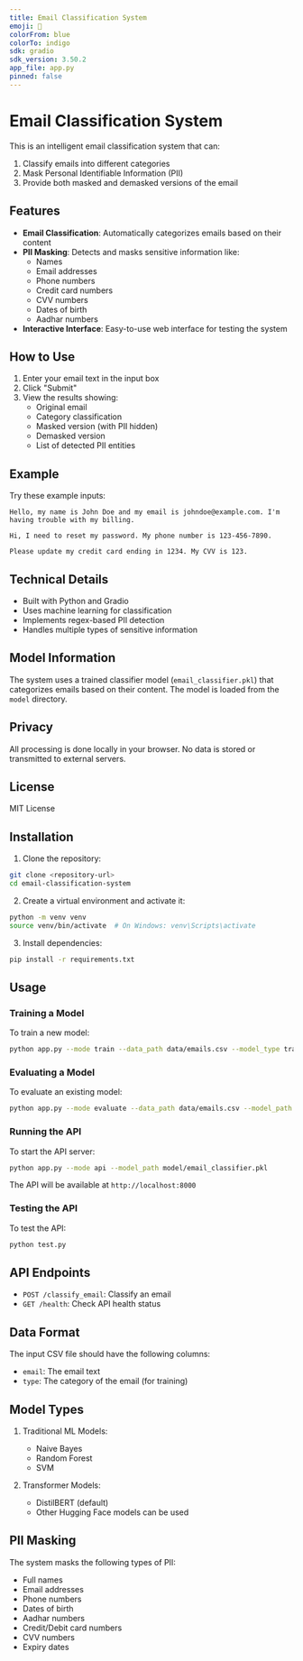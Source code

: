 ```yaml
---
title: Email Classification System
emoji: 📧
colorFrom: blue
colorTo: indigo
sdk: gradio
sdk_version: 3.50.2
app_file: app.py
pinned: false
---
```


# Email Classification System

This is an intelligent email classification system that can:
1. Classify emails into different categories
2. Mask Personal Identifiable Information (PII)
3. Provide both masked and demasked versions of the email

## Features

- **Email Classification**: Automatically categorizes emails based on their content
- **PII Masking**: Detects and masks sensitive information like:
  - Names
  - Email addresses
  - Phone numbers
  - Credit card numbers
  - CVV numbers
  - Dates of birth
  - Aadhar numbers
- **Interactive Interface**: Easy-to-use web interface for testing the system

## How to Use

1. Enter your email text in the input box
2. Click "Submit"
3. View the results showing:
   - Original email
   - Category classification
   - Masked version (with PII hidden)
   - Demasked version
   - List of detected PII entities

## Example

Try these example inputs:
```
Hello, my name is John Doe and my email is johndoe@example.com. I'm having trouble with my billing.
```
```
Hi, I need to reset my password. My phone number is 123-456-7890.
```
```
Please update my credit card ending in 1234. My CVV is 123.
```

## Technical Details

- Built with Python and Gradio
- Uses machine learning for classification
- Implements regex-based PII detection
- Handles multiple types of sensitive information

## Model Information

The system uses a trained classifier model (`email_classifier.pkl`) that categorizes emails based on their content. The model is loaded from the `model` directory.

## Privacy
All processing is done locally in your browser. No data is stored or transmitted to external servers.

## License
MIT License

## Installation

1. Clone the repository:
```bash
git clone <repository-url>
cd email-classification-system
```

2. Create a virtual environment and activate it:
```bash
python -m venv venv
source venv/bin/activate  # On Windows: venv\Scripts\activate
```

3. Install dependencies:
```bash
pip install -r requirements.txt
```

## Usage

### Training a Model

To train a new model:
```bash
python app.py --mode train --data_path data/emails.csv --model_type traditional --classifier_type naive_bayes
```

### Evaluating a Model

To evaluate an existing model:
```bash
python app.py --mode evaluate --data_path data/emails.csv --model_path model/email_classifier.pkl
```

### Running the API

To start the API server:
```bash
python app.py --mode api --model_path model/email_classifier.pkl
```

The API will be available at `http://localhost:8000`

### Testing the API

To test the API:
```bash
python test.py
```

## API Endpoints

- `POST /classify_email`: Classify an email
- `GET /health`: Check API health status

## Data Format

The input CSV file should have the following columns:
- `email`: The email text
- `type`: The category of the email (for training)

## Model Types

1. Traditional ML Models:
   - Naive Bayes
   - Random Forest
   - SVM

2. Transformer Models:
   - DistilBERT (default)
   - Other Hugging Face models can be used

## PII Masking

The system masks the following types of PII:
- Full names
- Email addresses
- Phone numbers
- Dates of birth
- Aadhar numbers
- Credit/Debit card numbers
- CVV numbers
- Expiry dates
